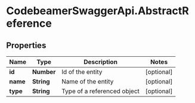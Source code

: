 # CodebeamerSwaggerApi.AbstractReference

## Properties
Name | Type | Description | Notes
------------ | ------------- | ------------- | -------------
**id** | **Number** | Id of the entity | [optional] 
**name** | **String** | Name of the entity | [optional] 
**type** | **String** | Type of a referenced object | [optional] 
